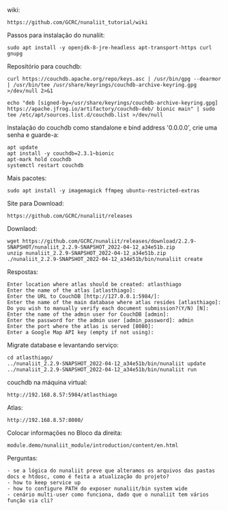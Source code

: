 wiki:

    https://github.com/GCRC/nunaliit_tutorial/wiki

Passos para instalação do nunaliit:

    sudo apt install -y openjdk-8-jre-headless apt-transport-https curl gnupg

Repositório para couchdb:

    curl https://couchdb.apache.org/repo/keys.asc | /usr/bin/gpg --dearmor | /usr/bin/tee /usr/share/keyrings/couchdb-archive-keyring.gpg >/dev/null 2>&1

    echo "deb [signed-by=/usr/share/keyrings/couchdb-archive-keyring.gpg] https://apache.jfrog.io/artifactory/couchdb-deb/ bionic main" | sudo tee /etc/apt/sources.list.d/couchdb.list >/dev/null

Instalação do couchdb como standalone e bind address '0.0.0.0', crie uma senha e guarde-a:

    apt update
    apt install -y couchdb=2.3.1~bionic
    apt-mark hold couchdb
    systemctl restart couchdb

Mais pacotes:

    sudo apt install -y imagemagick ffmpeg ubuntu-restricted-extras

Site para Download:

    https://github.com/GCRC/nunaliit/releases

Downlaod:

    wget https://github.com/GCRC/nunaliit/releases/download/2.2.9-SNAPSHOT/nunaliit_2.2.9-SNAPSHOT_2022-04-12_a34e51b.zip
    unzip nunaliit_2.2.9-SNAPSHOT_2022-04-12_a34e51b.zip
    ./nunaliit_2.2.9-SNAPSHOT_2022-04-12_a34e51b/bin/nunaliit create

Respostas:

    Enter location where atlas should be created: atlasthiago
    Enter the name of the atlas [atlasthiago]: 
    Enter the URL to CouchDB [http://127.0.0.1:5984/]: 
    Enter the name of the main database where atlas resides [atlasthiago]: 
    Do you wish to manually verify each document submission?(Y/N) [N]: 
    Enter the name of the admin user for CouchDB [admin]: 
    Enter the password for the admin user [admin_password]: admin
    Enter the port where the atlas is served [8080]: 
    Enter a Google Map API key (empty if not using):

Migrate database e levantando serviço:

    cd atlasthiago/
    ../nunaliit_2.2.9-SNAPSHOT_2022-04-12_a34e51b/bin/nunaliit update
    ../nunaliit_2.2.9-SNAPSHOT_2022-04-12_a34e51b/bin/nunaliit run

couchdb na máquina virtual:

    http://192.168.8.57:5984/atlasthiago

Atlas:

    http://192.168.8.57:8080/


Colocar informações no Bloco da direita: 

    module.demo/nunaliit_module/introduction/content/en.html

Perguntas:

    - se a lógica do nunaliit preve que alteramos os arquivos das pastas docs e htdosc, como é feita a atualização do projeto?
    - how to keep service up
    - how to configure PATH do exposer nunaliit/bin system wide
    - cenário multi-user como funciona, dado que o nunaliit tem vários função via cli?